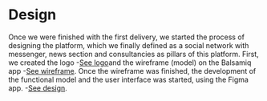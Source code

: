 # Design
Once we were finished with the first delivery, we started the process of designing the platform, which we finally defined as a social network with messenger, news section and consultancies as pillars of this platform. First, we created the logo -[See logo](https://github.com/AndyTue/LIS/blob/main/Imag%C3%A9nes/Imag%C3%A9nes/LOGO%20SIANI_preview_rev_1.png "Click Here")and the wireframe (model) on the Balsamiq app -[See wireframe](https://github.com/AndyTue/LIS/blob/main/Imag%C3%A9nes/Imag%C3%A9nes/Wirefrme%20balsamiq.jpg "Click Here").
Once the wireframe was finished, the development of the functional model and the user interface was started, using the Figma app. -[See design](https://www.figma.com/proto/qZKICh2Cj4tN9iSKIJLsRp/SIANI?node-id=90%3A53&scaling=contain&page-id=0%3A1&starting-point-node-id=90%3A53 "Click Here").	

